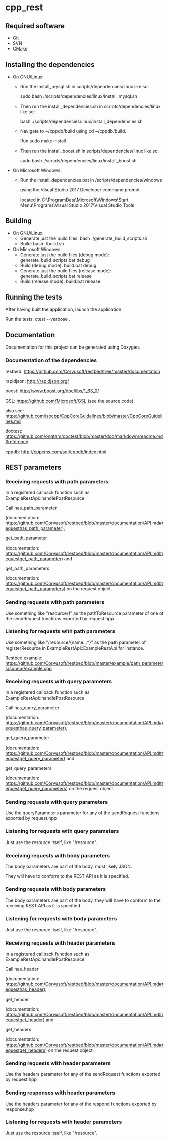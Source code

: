 # cpp_rest

## Required software
- Git 
- SVN
- CMake

## Installing the dependencies
- On GNU/Linux:
    - Run the install_mysql.sh in scripts/dependencies/linux like so:
    
      sudo bash ./scripts/dependencies/linux/install_mysql.sh
    
    - Then run the install_dependencies.sh in scripts/dependencies/linux like so:
    
      bash ./scripts/dependencies/linux/install_dependencies.sh
    
    - Navigate to ~/cppdb/build using cd ~/cppdb/build.
    
      Run sudo make install
    
    - Then run the install_boost.sh in scripts/dependencies/linux like so:
    
      sudo bash ./scripts/dependencies/linux/install_boost.sh
- On Microsoft Windows:
    - Run the install_dependencies.bat in /scripts/dependencies/windows
    
	  using the Visual Studio 2017 Developer command prompt
	
	  located in C:\ProgramData\Microsoft\Windows\Start Menu\Programs\Visual Studio 2017\Visual Studio Tools
    
## Building
- On GNU/Linux:
	- Generate just the build files: bash ./generate_build_scripts.sh
	- Build: bash ./build.sh
- On Microsoft Windows:
    - Generate just the build files (debug mode): generate_build_scripts.bat debug
	- Build (debug mode): build.bat debug
	- Generate just the build files (release mode): generate_build_scripts.bat release 
	- Build (release mode): build.bat release
	
## Running the tests
After having built the application, launch the application.

Run the tests: ctest --verbose .

## Documentation
Documentation for this project can be generated using Doxygen.

### Documentation of the dependencies
restbed: https://github.com/Corvusoft/restbed/tree/master/documentation


rapidjson: http://rapidjson.org/


boost: http://www.boost.org/doc/libs/1_63_0/


GSL: https://github.com/Microsoft/GSL (see the source code),

also see: https://github.com/isocpp/CppCoreGuidelines/blob/master/CppCoreGuidelines.md


doctest: https://github.com/onqtam/doctest/blob/master/doc/markdown/readme.md#reference


cppdb: http://cppcms.com/sql/cppdb/index.html

## REST parameters
### Receiving requests with path parameters
In a registered callback function such as ExampleRestApi::handlePostResource

Call has_path_parameter  

(documentation: https://github.com/Corvusoft/restbed/blob/master/documentation/API.md#requesthas_path_parameter),


get_path_parameter  

(documentation: https://github.com/Corvusoft/restbed/blob/master/documentation/API.md#requestget_path_parameter) and
     
     
get_path_parameters 

(documentation: https://github.com/Corvusoft/restbed/blob/master/documentation/API.md#requestget_path_parameters)
on the request object.

### Sending requests with path parameters
Use something like "resource/1" as the pathToResource parameter of one of the
sendRequest functions exported by request.hpp

### Listening for requests with path parameters
Use something like "/resource/{name: .*}" as the path parameter of 
registerResource in ExampleRestApi::ExampleRestApi for instance.


Restbed example: https://github.com/Corvusoft/restbed/blob/master/example/path_parameters/source/example.cpp

### Receiving requests with query parameters
In a registered callback function such as ExampleRestApi::handlePostResource

Call has_query_parameter  

(documentation: https://github.com/Corvusoft/restbed/blob/master/documentation/API.md#requesthas_query_parameter),
     
get_query_parameter  

(documentation: https://github.com/Corvusoft/restbed/blob/master/documentation/API.md#requestget_query_parameter) and
     
get_query_parameters 

(documentation: https://github.com/Corvusoft/restbed/blob/master/documentation/API.md#requestget_query_parameters)
on the request object.

### Sending requests with query parameters
Use the queryParameters parameter for any of the sendRequest functions
exported by request.hpp

### Listening for requests with query parameters
Just use the resource itself, like "/resource".

### Receiving requests with body parameters
The body parameters are part of the body, most likely JSON.

They will have to conform to the REST API as it is specified.

### Sending requests with body parameters
The body parameters are part of the body, 
they will have to conform to the receiving REST API as it is specified.

### Listening for requests with body parameters
Just use the resource itself, like "/resource".

### Receiving requests with header parameters
In a registered callback function such as ExampleRestApi::handlePostResource

Call has_header  

(documentation: https://github.com/Corvusoft/restbed/blob/master/documentation/API.md#requesthas_header),

get_header  

(documentation: https://github.com/Corvusoft/restbed/blob/master/documentation/API.md#requestget_header) and
     
get_headers 

(documentation: https://github.com/Corvusoft/restbed/blob/master/documentation/API.md#requestget_headers)
on the request object.

### Sending requests with header parameters
Use the headers parameter for any of the sendRequest functions
exported by request.hpp

### Sending responses with header parameters
Use the headers parameter for any of the respond functions
exported by response.hpp

### Listening for requests with header parameters
Just use the resource itself, like "/resource".

